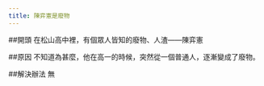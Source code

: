 ```yaml
---
title: 陳弈憲是廢物
---
```


##開頭
在松山高中裡，有個眾人皆知的廢物、人渣——陳弈憲

##原因
不知道為甚麼，他在高一的時候，突然從一個普通人，逐漸變成了廢物。

##解決辦法
無